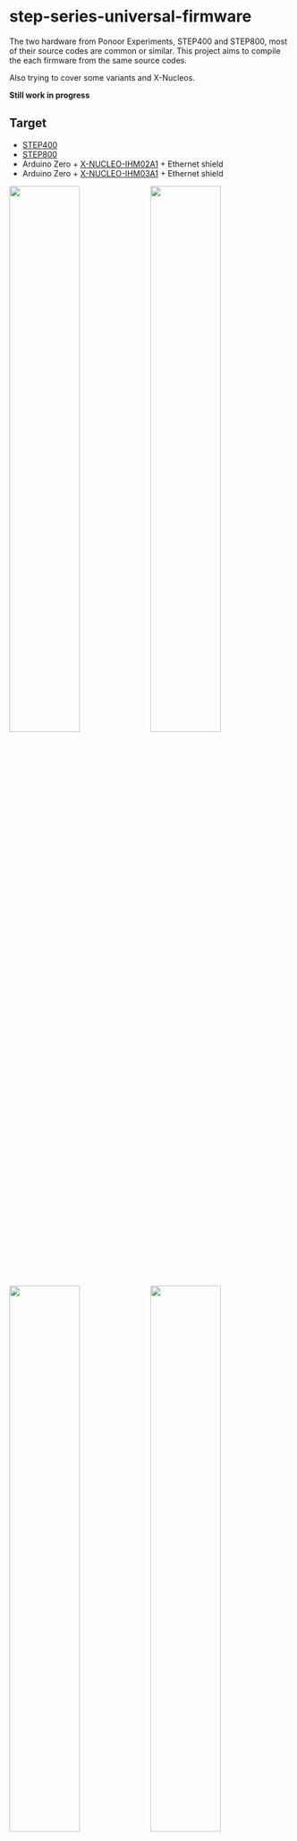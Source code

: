 # step-series-universal-firmware
The two hardware from Ponoor Experiments, STEP400 and STEP800, most of their source codes are common or similar. This project aims to compile the each firmware from the same source codes. 

Also trying to cover some variants and X-Nucleos.

**Still work in progress**

## Target
- [STEP400](https://github.com/ponoor/STEP400/)
- [STEP800](https://github.com/ponoor/STEP800/)
- Arduino Zero + [X-NUCLEO-IHM02A1](https://www.st.com/en/ecosystems/x-nucleo-ihm02a1.html) + Ethernet shield
- Arduino Zero + [X-NUCLEO-IHM03A1](https://www.st.com/en/ecosystems/x-nucleo-ihm03a1.html) + Ethernet shield

<img src="https://ponoor.com/cms/wp-content/uploads/2021/03/IMG_4219-1600x1067.jpg" width="50%" /><img src="https://ponoor.com/cms/wp-content/uploads/2020/10/step800_r1_1-1600x1067.jpg" width="50%" />

<img src="https://www.st.com/bin/ecommerce/api/image.PF262214.en.feature-description-include-personalized-no-cpn-large.jpg" width="50%" /><img src="https://www.st.com/bin/ecommerce/api/image.PF261319.en.feature-description-include-personalized-no-cpn-large.jpg" width="50%" />

## Compile
This project is based on PlatformIO with Arduino framework. There are a board definitions list in `boardsDef.h` and uncomment one of them.

```
// Products
// #define STEP400_R1
// #define STEP800_R1

// Prototypes
// #define STEP400_PROTO_R4
// #define STEP800_PROTO_R3
// #define STEP800_PROTO_R1

// X-Nucleos
// #define STEP100_R1 // PowerSTEP01 x1
// #define STEP200_R1 // L6470 x2 
```

